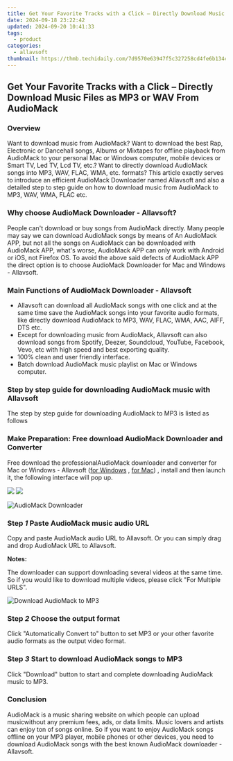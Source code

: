 ```yaml
---
title: Get Your Favorite Tracks with a Click – Directly Download Music Files as MP3 or WAV From AudioMack
date: 2024-09-18 23:22:42
updated: 2024-09-20 10:41:33
tags:
  - product
categories:
  - allavsoft
thumbnail: https://thmb.techidaily.com/7d9570e63947f5c327258cd4fe6b134c780b31f6347726ee36443c69d0ab00f2.jpg
---
```


## Get Your Favorite Tracks with a Click – Directly Download Music Files as MP3 or WAV From AudioMack

### Overview

Want to download music from AudioMack? Want to download the best Rap, Electronic or Dancehall songs, Albums or Mixtapes for offline playback from AudioMack to your personal Mac or Windows computer, mobile devices or Smart TV, Led TV, Lcd TV, etc.? Want to directly download AudioMack songs into MP3, WAV, FLAC, WMA, etc. formats? This article exactly serves to introduce an efficient AudioMack Downloader named Allavsoft and also a detailed step to step guide on how to download music from AudioMack to MP3, WAV, WMA, FLAC etc.

### Why choose AudioMack Downloader - Allavsoft?

People can't download or buy songs from AudioMack directly. Many people may say we can download AudioMack songs by means of An AudioMack APP, but not all the songs on AudioMack can be downloaded with AudioMack APP, what's worse, AudioMack APP can only work with Android or iOS, not Firefox OS. To avoid the above said defects of AudioMack APP the direct option is to choose AudioMack Downloader for Mac and Windows - Allavsoft.

### Main Functions of AudioMack Downloader - Allavsoft

* Allavsoft can download all AudioMack songs with one click and at the same time save the AudioMack songs into your favorite audio formats, like directly download AudioMack to MP3, WAV, FLAC, WMA, AAC, AIFF, DTS etc.
* Except for downloading music from AudioMack, Allavsoft can also download songs from Spotify, Deezer, Soundcloud, YouTube, Facebook, Vevo, etc with high speed and best exporting quality.
* 100% clean and user friendly interface.
* Batch download AudioMack music playlist on Mac or Windows computer.

### Step by step guide for downloading AudioMack music with Allavsoft

The step by step guide for downloading AudioMack to MP3 is listed as follows

### Make Preparation: Free download AudioMack Downloader and Converter

Free download the professionalAudioMack downloader and converter for Mac or Windows - Allavsoft ([for Windows](https://tools.techidaily.com/allavsoft/products/) , [for Mac](https://tools.techidaily.com/allavsoft/products/)) , install and then launch it, the following interface will pop up.

[![](https://www.allavsoft.com/how-to/../images/how-to/free-download-win.jpg)](https://tools.techidaily.com/allavsoft/products/) [![](https://www.allavsoft.com/how-to/../images/how-to/free-download-mac.jpg)](https://tools.techidaily.com/allavsoft/products/)

![AudioMack Downloader](https://www.allavsoft.com/how-to/../images/allavsoft/screen-shot-600.jpg)

### Step _1_ Paste AudioMack music audio URL

Copy and paste AudioMack audio URL to Allavsoft. Or you can simply drag and drop AudioMack URL to Allavsoft.

**Notes:**

The downloader can support downloading several videos at the same time. So if you would like to download multiple videos, please click "For Multiple URLS".

![Download AudioMack to MP3](https://www.allavsoft.com/how-to/../images/how-to/audiomack-downloader-to-mp3-wav-flac/download-audiomack-to-mp3.jpg)

### Step _2_ Choose the output format

Click "Automatically Convert to" button to set MP3 or your other favorite audio formats as the output video format.

### Step _3_ Start to download AudioMack songs to MP3

Click "Download" button to start and complete downloading AudioMack music to MP3.

### Conclusion

AudioMack is a music sharing website on which people can upload musicwithout any premium fees, ads, or data limits. Music lovers and artists can enjoy ton of songs online. So if you want to enjoy AudioMack songs offline on your MP3 player, mobile phones or other devices, you need to download AudioMack songs with the best known AudioMack downloader - Allavsoft.

<ins class="adsbygoogle"
     style="display:block"
     data-ad-format="autorelaxed"
     data-ad-client="ca-pub-7571918770474297"
     data-ad-slot="1223367746"></ins>



<ins class="adsbygoogle"
     style="display:block"
     data-ad-client="ca-pub-7571918770474297"
     data-ad-slot="8358498916"
     data-ad-format="auto"
     data-full-width-responsive="true"></ins>
